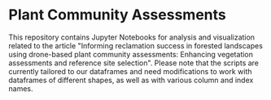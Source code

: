 # Plant Community Assessments
This repository contains Jupyter Notebooks for analysis and visualization related to the article "Informing reclamation success in forested landscapes using drone-based plant community assessments: Enhancing vegetation assessments and reference site selection". Please note that the scripts are currently tailored to our dataframes and need modifications to work with dataframes of different shapes, as well as with various column and index names.
